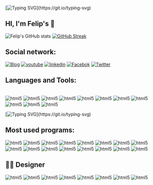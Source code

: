 [![Typing SVG](https://readme-typing-svg.demolab.com?font=Tourney&size=41&pause=1000&background=FF2D2D9F&multiline=true&width=488&height=64&lines=Welcome+to+my+profile.)](https://git.io/typing-svg)
## HI, I'm Felip's 🙋
![Felip's  GitHub stats](https://github-readme-stats.vercel.app/api?username=felipe123tadeu&show_icons=true&theme=gruvbox)
[![GitHub Streak](https://streak-stats.demolab.com/?user=felipe123tadeu)](https://git.io/streak-stats)
## Social network:
[![Blog](https://img.shields.io/badge/Instagram-E4405F?style=for-the-badge&logo=instagram&logoColor=white)](https://www.instagram.com/piet_ph/?hl=pt-br)
[![youtube](https://img.shields.io/badge/YouTube-FF0000?style=for-the-badge&logo=youtube&logoColor=white)](https://www.youtube.com/channel/UCKlBOQoLuOihdXtkPOH0Peg)
[![linkedin](https://img.shields.io/badge/LinkedIn-0077B5?style=for-the-badge&logo=linkedin&logoColor=white)](https://www.linkedin.com/in/felipetadeu01/)
[![Facebok](https://img.shields.io/badge/Facebook-1877F2?style=for-the-badge&logo=facebook&logoColor=white)](https://www.facebook.com/phelypethadeu123/)
[![Twitter](https://img.shields.io/badge/Twitter-1DA1F2?style=for-the-badge&logo=twitter&logoColor=white)](https://twitter.com/phelipetadeus2/)

## Languages and Tools:
<div style="display: inline_block"><br/>
    <img align="center"alt="html5"src="https://img.shields.io/badge/HTML5-E34F26?style=for-the-badge&logo=html5&logoColor=white" />
    <img align="center"alt="html5"src="https://img.shields.io/badge/CSS3-1572B6?style=for-the-badge&logo=css3&logoColor=white" />
    <img align="center"alt="html5"src="https://img.shields.io/badge/C%2B%2B-00599C?style=for-the-badge&logo=c%2B%2B&logoColor=white" />
    <img align="center"alt="html5"src="https://img.shields.io/badge/C%2B%2B-00599C?style=for-the-badge&logo=c%2B%2B&logoColor=white" />
    <img align="center"alt="html5"src="https://img.shields.io/badge/PHP-777BB4?style=for-the-badge&logo=php&logoColor=white" />
    <img align="center"alt="html5"src="https://img.shields.io/badge/Java-ED8B00?style=for-the-badge&logo=openjdk&logoColor=white" />
    <img align="center"alt="html5"src="https://img.shields.io/badge/Python-14354C?style=for-the-badge&logo=python&logoColor=white" />  
    <img align="center"alt="html5"src="https://img.shields.io/badge/Markdown-000000?style=for-the-badge&logo=markdown&logoColor=white" />  
    <img align="center"alt="html5"src="https://img.shields.io/badge/Bootstrap-563D7C?style=for-the-badge&logo=bootstrap&logoColor=white" /> 
    <img align="center"alt="html5"src="https://img.shields.io/badge/MySQL-00000F?style=for-the-badge&logo=mysql&logoColor=white"/>
    <img align="center"alt="html5"src="https://img.shields.io/badge/Wordpress-21759B?style=for-the-badge&logo=wordpress&logoColor=white"><br/> 
<div>

[![Typing SVG](https://readme-typing-svg.demolab.com?font=Mali&pause=1000&width=435&lines=Learning+is+never+too+much...)](https://git.io/typing-svg)
      
## Most used programs:
<div style="display: inline_block">
    <img align="center"alt="html5"src="https://img.shields.io/badge/Adobe%20Photoshop-31A8FF?style=for-the-badge&logo=Adobe%20Photoshop&logoColor=black" />
    <img align="center"alt="html5"src="https://img.shields.io/badge/Adobe%20Lightroom-31A8FF?style=for-the-badge&logo=Adobe%20Lightroom&logoColor=black" />
    <img align="center"alt="html5"src="https://img.shields.io/badge/Adobe%20after%20affects-CF96FD?style=for-the-badge&logo=Adobe%20after%20effects&logoColor=black" />
    <img align="center"alt="html5"src="https://img.shields.io/badge/Canva-%2300C4CC.svg?&style=for-the-badge&logo=Canva&logoColor=white" />
    <img align="center"alt="html5"src="https://img.shields.io/badge/Figma-F24E1E?style=for-the-badge&logo=figma&logoColor=white" />
    <img align="center"alt="html5"src="https://img.shields.io/badge/Colab-F9AB00?style=for-the-badge&logo=googlecolab&color=525252" />
    <img align="center"alt="html5"src="https://img.shields.io/badge/Microsoft_Word-2B579A?style=for-the-badge&logo=microsoft-word&logoColor=white" />
    <img align="center"alt="html5"src="https://img.shields.io/badge/Microsoft_Excel-217346?style=for-the-badge&logo=microsoft-excel&logoColor=white" />
    <img align="center"alt="html5"src="https://img.shields.io/badge/Microsoft_Office-D83B01?style=for-the-badge&logo=microsoft-office&logoColor=white" />
    <img align="center"alt="html5"src="https://img.shields.io/badge/Microsoft_SQL_Server-CC2927?style=for-the-badge&logo=microsoft-sql-server&logoColor=white" />
    <img align="center"alt="html5"src="https://img.shields.io/badge/Notion-000000?style=for-the-badge&logo=notion&logoColor=white" />
    <img align="center"alt="html5"src="https://img.shields.io/badge/Trello-0052CC?style=for-the-badge&logo=trello&logoColor=white" />
    <img align="center"alt="html5"src="https://img.shields.io/badge/Microsoft_PowerPoint-B7472A?style=for-the-badge&logo=microsoft-powerpoint&logoColor=white" />
     <img align="center"alt="html5"src="https://img.shields.io/badge/Microsoft_Visio-3955A3?style=for-the-badge&logo=microsoft-visio&logoColor=white" />
     <img align="center"alt="html5"src="https://img.shields.io/badge/Microsoft_Edge-0078D7?style=for-the-badge&logo=Microsoft-edge&logoColor=white" />
     <img align="center"alt="html5"src="https://img.shields.io/badge/GIT-E44C30?style=for-the-badge&logo=git&logoColor=white" />    
<div>
    
   ## 🎨🎨 Designer
   <div style="display: inline_block">
       <img align="center"alt="html5"src= "https://aleen42.github.io/badges/src/behance.svg"/>
       <img align="center"alt="html5"src= "https://aleen42.github.io/badges/src/photoshop.svg"/>
       <img align="center"alt="html5"src= "https://aleen42.github.io/badges/src/illustrator.svg"/>
       <img align="center"alt="html5"src= "https://aleen42.github.io/badges/src/dreamweaver.svg"/>
       <img align="center"alt="html5"src= "https://aleen42.github.io/badges/src/after_effects.svg"/>
       <img align="center"alt="html5"src= "https://aleen42.github.io/badges/src/premiere.svg"/>
       <img align="center"alt="html5"src= "https://aleen42.github.io/badges/src/flash.svg"/>
       <img align="center"alt="html5"src= "https://aleen42.github.io/badges/src/zeplin.svg"/>
   <div>
